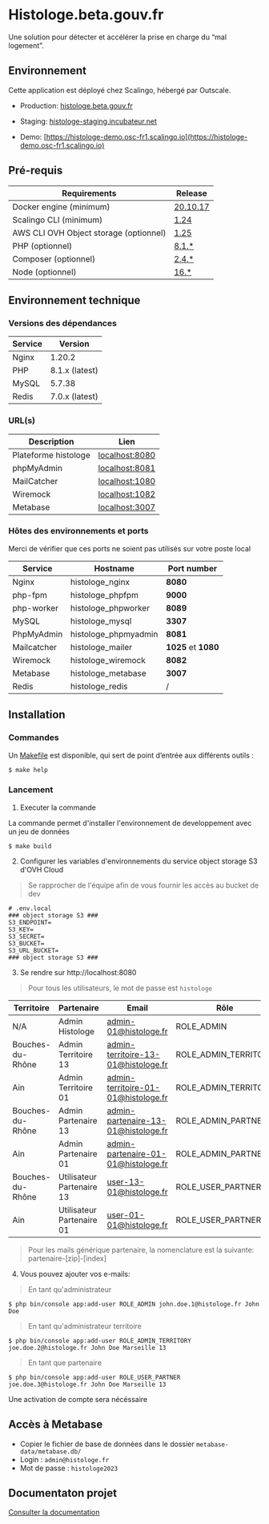 # Histologe.beta.gouv.fr

Une solution pour détecter et accélérer la prise en charge du “mal logement”.

## Environnement

Cette application est déployé chez Scalingo, hébergé par Outscale.

- Production: [histologe.beta.gouv.fr](https://histologe.beta.gouv.fr)

- Staging: [histologe-staging.incubateur.net](https://histologe-staging.incubateur.net)

- Demo: [https://histologe-demo.osc-fr1.scalingo.io](https://histologe-demo.osc-fr1.scalingo.io)

## Pré-requis

Requirements|Release
------------|--------
Docker engine (minimum)| [20.10.17](https://www.docker.com/)
Scalingo CLI (minimum) | [1.24](https://doc.scalingo.com/platform/cli/start)
AWS CLI OVH Object storage (optionnel) | [1.25](https://docs.ovh.com/fr/storage/s3/debuter-avec-s3/#utilisation-de-aws-cli)
PHP (optionnel)| [8.1.*](https://www.php.net/)
Composer (optionnel) | [2.4.*](https://getcomposer.org/download/)
Node (optionnel)| [16.*](https://nodejs.org/en/)

## Environnement technique

### Versions des dépendances

Service|Version
-------|-------
Nginx | 1.20.2
PHP | 8.1.x (latest)
MySQL | 5.7.38
Redis | 7.0.x (latest)

### URL(s)

Description| Lien
---------|------------- 
Plateforme histologe| [localhost:8080](http://localhost:8080)
phpMyAdmin | [localhost:8081](http://localhost:8081)
MailCatcher  | [localhost:1080](http://localhost:1080)
Wiremock  | [localhost:1082](http://localhost:1082)
Metabase  | [localhost:3007](http://localhost:3007)

### Hôtes des environnements et ports

Merci de vérifier que ces ports ne soient pas utilisés sur votre poste local

Service| Hostname             |Port number
-------|----------------------|-----------
Nginx| histologe_nginx      | **8080**
php-fpm| histologe_phpfpm     |**9000**
php-worker| histologe_phpworker  |**8089**
MySQL| histologe_mysql      |**3307**
PhpMyAdmin | histologe_phpmyadmin | **8081**
Mailcatcher| histologe_mailer     | **1025** et **1080**
Wiremock| histologe_wiremock   | **8082**
Metabase| histologe_metabase   | **3007**
Redis| histologe_redis      | /

## Installation

### Commandes

Un [Makefile](Makefile) est disponible, qui sert de point d’entrée aux différents outils :

```
$ make help
```

### Lancement

1. Executer la commande

La commande permet d'installer l'environnement de developpement avec un jeu de données

```
$ make build
```

2. Configurer les variables d'environnements du service object storage S3 d'OVH Cloud

> Se rapprocher de l'équipe afin de vous fournir les accès au bucket de dev

```
# .env.local
### object storage S3 ###
S3_ENDPOINT=
S3_KEY=
S3_SECRET=
S3_BUCKET=
S3_URL_BUCKET=
### object storage S3 ###
```

3. Se rendre sur http://localhost:8080

> Pour tous les utilisateurs, le mot de passe est `histologe`

Territoire             | Partenaire                | Email                               | Rôle       
-----------------------|---------------------------|-------------------------------------|----------------------
N/A                    | Admin Histologe           | admin-01@histologe.fr               | ROLE_ADMIN 
Bouches-du-Rhône       | Admin Territoire 13       | admin-territoire-13-01@histologe.fr | ROLE_ADMIN_TERRITORY
Ain                    | Admin Territoire 01       | admin-territoire-01-01@histologe.fr | ROLE_ADMIN_TERRITORY
Bouches-du-Rhône       | Admin Partenaire 13       | admin-partenaire-13-01@histologe.fr | ROLE_ADMIN_PARTNER
Ain                    | Admin Partenaire 01       | admin-partenaire-01-01@histologe.fr | ROLE_ADMIN_PARTNER
Bouches-du-Rhône       | Utilisateur Partenaire 13 | user-13-01@histologe.fr             | ROLE_USER_PARTNER
Ain                    | Utilisateur Partenaire 01 | user-01-01@histologe.fr             | ROLE_USER_PARTNER

> Pour les mails générique partenaire, la nomenclature est la suivante: partenaire-[zip]-[index]

4. Vous pouvez ajouter vos e-mails:

> En tant qu'administrateur

```
$ php bin/console app:add-user ROLE_ADMIN john.doe.1@histologe.fr John Doe
```

> En tant qu'administrateur territoire

```
$ php bin/console app:add-user ROLE_ADMIN_TERRITORY joe.doe.2@histologe.fr John Doe Marseille 13
```

> En tant que partenaire
> 
```
$ php bin/console app:add-user ROLE_USER_PARTNER joe.doe.3@histologe.fr John Doe Marseille 13
```

Une activation de compte sera nécéssaire

## Accès à Metabase

- Copier le fichier de base de données dans le dossier ```metabase-data/metabase.db/```
- Login : ```admin@histologe.fr```
- Mot de passe : ```histologe2023```

## Documentaton projet

[Consulter la documentation](https://github.com/MTES-MCT/histologe/wiki)
